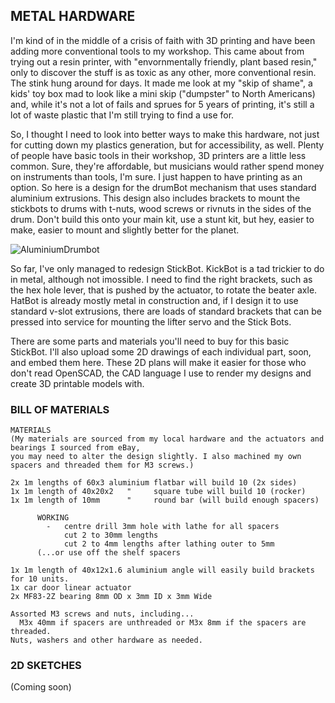 ## METAL HARDWARE
I'm kind of in the middle of a crisis of faith with 3D printing and have been adding more conventional tools to my workshop. This came about from trying out a resin printer, with "envornmentally friendly, plant based resin," only to discover the stuff is as toxic as any other, more conventional resin. The stink hung around for days. It made me look at my "skip of shame", a kids' toy box mad to look like a mini skip ("dumpster" to North Americans) and, while it's not a lot of fails and sprues for 5 years of printing, it's still a lot of waste plastic that I'm still trying to find a use for. 

So, I thought I need to look into better ways to make this hardware, not just for cutting down my plastics generation, but for accessibility, as well. Plenty of people have basic tools in their workshop, 3D printers are a little less common. Sure, they're affordable, but musicians would rather spend money on instruments than tools, I'm sure. I just happen to have printing as an option. So here is a design for the drumBot mechanism that uses standard aluminium extrusions. This design also includes brackets to mount the stickbots to drums with t-nuts, wood screws or rivnuts in the sides of the drum. Don't build this onto your main kit, use a stunt kit, but hey, easier to make, easier to mount and slightly better for the planet.

![AluminiumDrumbot](https://github.com/crunchysteve/Wristy-Bot/assets/46626696/fd0eea31-9f6e-4f39-96f4-f761d27349f3)

So far, I've only managed to redesign StickBot. KickBot is a tad trickier to do in metal, although not imossible. I need to find the right brackets, such as the hex hole lever, that is pushed by the actuator, to rotate the beater axle. HatBot is already mostly metal in construction and, if I design it to use standard v-slot extrusions, there are loads of standard brackets that can be pressed into service for mounting the lifter servo and the Stick Bots.

There are some parts and materials you'll need to buy for this basic StickBot. I'll also upload some 2D drawings of each individual part, soon, and embed them here. These 2D plans will make it easier for those who don't read OpenSCAD, the CAD language I use to render my designs and create 3D printable models with.

### BILL OF MATERIALS
``` Text
MATERIALS
(My materials are sourced from my local hardware and the actuators and bearings I sourced from eBay,
you may need to alter the design slightly. I also machined my own spacers and threaded them for M3 screws.)

2x 1m lengths of 60x3 aluminium flatbar will build 10 (2x sides)
1x 1m length of 40x20x2   "     square tube will build 10 (rocker)
1x 1m length of 10mm      "     round bar (will build enough spacers)

      WORKING
        -   centre drill 3mm hole with lathe for all spacers
            cut 2 to 30mm lengths
            cut 2 to 4mm lengths after lathing outer to 5mm
      (...or use off the shelf spacers

1x 1m length of 40x12x1.6 aluminium angle will easily build brackets for 10 units.
1x car door linear actuator
2x MF83-2Z bearing 8mm OD x 3mm ID x 3mm Wide

Assorted M3 screws and nuts, including...
  M3x 40mm if spacers are unthreaded or M3x 8mm if the spacers are threaded.
Nuts, washers and other hardware as needed.
```
### 2D SKETCHES
(Coming soon)
